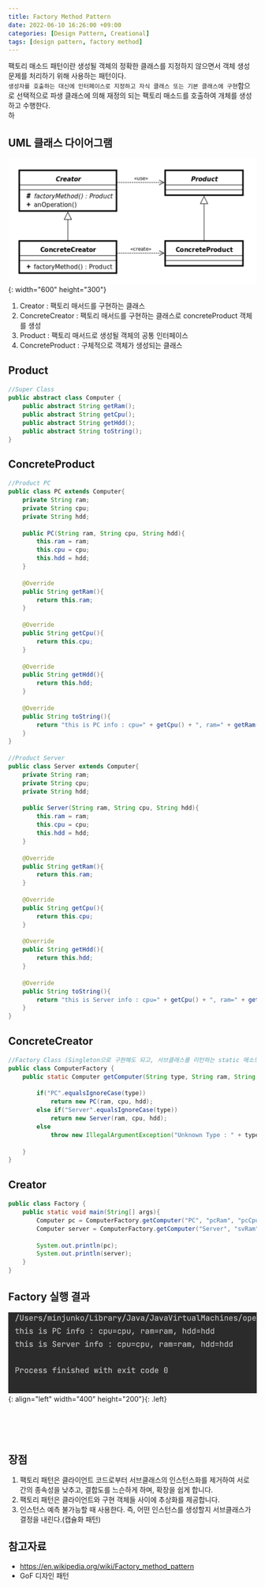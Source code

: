 ```yaml
---
title: Factory Method Pattern
date: 2022-06-10 16:26:00 +09:00
categories: [Design Pattern, Creational]
tags: [design pattern, factory method]
---
```


팩토리 매소드 패턴이란 생성될 객체의 정확한 클래스를 지정하지 않으면서 객체 생성 문제를 처리하기 위해 사용하는 패턴이다.<br>
`생성자를 호출하는 대신에 인터페이스로 지정하고 자식 클래스 또는 기본 클래스에 구현`함으로 선택적으로 파생 클래스에 의해 재정의 되는 팩토리 매소드를 호출하여 개체를 생성하고 수행한다.<br>
하
## UML 클래스 다이어그램

![factory uml](/assets/img/posts/2022-06-10-factory-method-1.png){: width="600" height="300"}<br>

<ol>
    <li>Creator : 팩토리 매서드를 구현하는 클래스</li>
    <li>ConcreteCreator : 팩토리 매서드를 구현하는 클래스로 concreteProduct 객체를 생성</li>
    <li>Product : 팩토리 매서드로 생성될 객체의 공통 인터페이스</li>
    <li>ConcreteProduct : 구체적으로 객체가 생성되는 클래스</li>
</ol>

## Product

```java
//Super Class
public abstract class Computer {
    public abstract String getRam();
    public abstract String getCpu();
    public abstract String getHdd();
    public abstract String toString();
}
```

## ConcreteProduct

```java
//Product PC
public class PC extends Computer{
    private String ram;
    private String cpu;
    private String hdd;

    public PC(String ram, String cpu, String hdd){
        this.ram = ram;
        this.cpu = cpu;
        this.hdd = hdd;
    }

    @Override
    public String getRam(){
        return this.ram;
    }

    @Override
    public String getCpu(){
        return this.cpu;
    }

    @Override
    public String getHdd(){
        return this.hdd;
    }

    @Override
    public String toString(){
        return "this is PC info : cpu=" + getCpu() + ", ram=" + getRam() + ", hdd=" + getHdd();
    }
}

//Product Server
public class Server extends Computer{
    private String ram;
    private String cpu;
    private String hdd;

    public Server(String ram, String cpu, String hdd){
        this.ram = ram;
        this.cpu = cpu;
        this.hdd = hdd;
    }

    @Override
    public String getRam(){
        return this.ram;
    }

    @Override
    public String getCpu(){
        return this.cpu;
    }

    @Override
    public String getHdd(){
        return this.hdd;
    }

    @Override
    public String toString(){
        return "this is Server info : cpu=" + getCpu() + ", ram=" + getRam() + ", hdd=" + getHdd();
    }
}
```

## ConcreteCreator

```java
//Factory Class (Singleton으로 구현해도 되고, 서브클래스를 리턴하는 static 메소드로 구현해도 된다.)
public class ComputerFactory {
    public static Computer getComputer(String type, String ram, String cpu, String hdd){

        if("PC".equalsIgnoreCase(type))
            return new PC(ram, cpu, hdd);
        else if("Server".equalsIgnoreCase(type))
            return new Server(ram, cpu, hdd);
        else
            throw new IllegalArgumentException("Unknown Type : " + type);

    }
}
```

## Creator

```java
public class Factory {
    public static void main(String[] args){
        Computer pc = ComputerFactory.getComputer("PC", "pcRam", "pcCpu", "pcHdd");
        Computer server = ComputerFactory.getComputer("Server", "svRam", "svCpu", "svHdd");

        System.out.println(pc);
        System.out.println(server);
    }
}
```

## Factory 실행 결과

![result](/assets/img/posts/2022-06-10-factory-method-2.png){: align="left" width="400" height="200"}{: .left}<br><br><br><br><br>

## 장점
<ol>
    <li>팩토리 패턴은 클라이언트 코드로부터 서브클래스의 인스턴스화를 제거하여 서로 간의 종속성을 낮추고,
   결합도를 느슨하게 하며, 확장을 쉽게 합니다.</li>
    <li>팩토리 패턴은 클라이언트와 구현 객체들 사이에 추상화를 제공합니다.</li>
    <li>인스턴스 예측 불가능할 때 사용한다. 즉, 어떤 인스턴스를 생성할지 서브클래스가 결정을 내린다.(캡슐화 패턴)</li>
</ol>

## 참고자료

- <https://en.wikipedia.org/wiki/Factory_method_pattern>
- GoF 디자인 패턴
